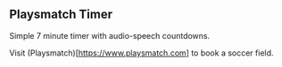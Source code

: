 ## Playsmatch Timer

Simple 7 minute timer with audio-speech countdowns.

Visit (Playsmatch)[https://www.playsmatch.com] to book a soccer field.